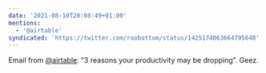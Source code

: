 ```yaml
---
date: '2021-08-10T20:08:49+01:00'
mentions:
  - '@airtable'
syndicated: 'https://twitter.com/roobottom/status/1425174063664795648'
---
```

Email from [@airtable](https://twitter.com/@airtable): ”3 reasons your productivity may be dropping”. Geez.
